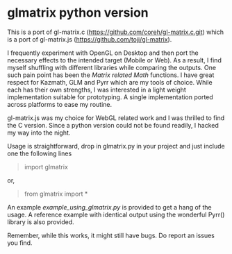 # glmatrix python version

This is a port of gl-matrix.c (https://github.com/coreh/gl-matrix.c.git) which is a port of gl-matrix.js (https://github.com/toji/gl-matrix).

I frequently experiment with OpenGL on Desktop and then port the necessary effects to the intended target (Mobile or Web). As a result, I find myself shuffling 
with different libraries while comparing the outputs. One such pain point has been the *Matrix related Math* functions. I have great respect for Kazmath, GLM 
and Pyrr which are my tools of choice. While each has their own strengths, I was interested in a light weight implementation suitable for prototyping. A single 
implementation ported across platforms to ease my routine.

gl-matrix.js was my choice for WebGL related work and I was thrilled to find the C version. Since a python version could not be found readily, I hacked my way 
into the night. 


Usage is straightforward, drop in glmatrix.py in your project and just include one the following lines

> import glmatrix
>

or,

> from glmatrix import *
>

An example *example_using_glmatrix.py* is provided to get a hang of the usage.
A reference example with identical output using the wonderful Pyrr() library is also provided.

Remember, while this works, it might still have bugs. Do report an issues you find.
